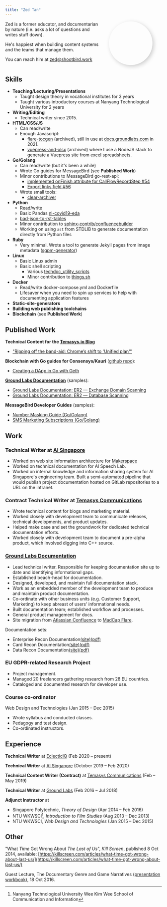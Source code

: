 ```yaml
---
title: "Zed Tan"
---
```

<style>
.this-is-zed {
display: inline-block;
vertical-align: top;
width:10em;
height:10em;
border-radius:50%;
-webkit-border-radius:50%;
-moz-border-radius:50%;
overflow:hidden;
  transition-property:box-shadow;
  transition-duration:300ms;
  box-shadow: 0.3em 0.3em 1em hsla(0,100%,0%,.2);
  -moz-box-shadow: 0.3em 0.3em 1em hsla(0,100%,0%,.2);
  -webkit-box-shadow: 0.3em 0.3em 1em hsla(0,100%,0%,.2);
}
.this-is-zed:hover {
  box-shadow: 0.3em 0.3em 1em hsla(0,100%,0%,.4);
  -moz-box-shadow: 0.3em 0.3em 1em hsla(0,100%,0%,.4);
  -webkit-box-shadow: 0.3em 0.3em 1em hsla(0,100%,0%,.4);
}
.this-is-zed>img{
  width:100%;
}
.cvDescription{
  vertical-align: top;
  display: inline-block;
  width: 60%;
  margin-right: 2em;
}
@media only screen and (max-width: 532px) {
  .cvDescription {
    width: 100%;
  }
}
</style>
<div class="cvHeader">
<div class="cvDescription">
Zed is a former educator, and documentarian by nature (i.e. asks a lot of questions and writes stuff down).

He's happiest when building content systems and the teams that manage them.

You can reach him at [zed@shootbird.work](mailto:zed@shootbird.work)
</div>
<div class="this-is-zed">
<a href="mailto:zed@shootbird.work" alt="zed@shootbird.work"><img src="/images/zed.jpg" /></a>
</div>
</div>

## Skills

- **Teaching/Lecturing/Presentations**
  - Taught design theory in vocational institutes for 3 years
  - Taught various introductory courses at Nanyang Technological University for 2 years
- **Writing/Editing**
  - Technical writer since 2015.
- **HTML/CSS/JS**
  - Can read/write
  - Enough Javascript:
    - [flare-tocgen](https://github.com/zeddee/flare-tocgen)
      (archived), still in use at
      [docs.groundlabs.com](https://www.groundlabs.com/documentation/er/Content/Release-Notes.html)
      in 2021.
    - [vuepress-and-xlsx](https://github.com/zeddee/vuepress-and-xlsx)
      (archived) where I use a NodeJS stack
      to generate a Vuepress site from excel spreadsheets.
- **Go/Golang**
  - Can read/write (but it's been a while)
  - Wrote Go guides for MessageBird (see **Published Work**)
  - Minor contributions to MessageBird go-rest-api:
    - [implemented onFinish attribute for CallFlowRecordStep #54](https://github.com/messagebird/go-rest-api/pull/54)
    - [Export links field #56](https://github.com/messagebird/go-rest-api/pull/56)
  - Wrote small tools:
    - [clear-archiver](https://github.com/zeddee/clear-archiver)
- **Python**
  - Read/write
  - Basic Pandas [nl-covid19-eda](https://github.com/zeddee/nl-covid19-eda)
  - [bad-json-to-rst-tables](https://github.com/zeddee/bad-json-to-rst-tables)
  - Minor contribution to [sphinx-contrib/confluencebuilder](https://github.com/sphinx-contrib/confluencebuilder/pull/414)
  - Working on using `ast` from STDLIB to generate documentation directly from Python files
- **Ruby**
  - Very minimal.
    Wrote a tool to generate Jekyll pages
    from image metadata
    ([sgpm-generator](https://github.com/sgpm-generator/sgpm-generator))
- **Linux**
  - Basic Linux admin
  - Basic shell scripting
    - Various [techdoc_utility_scripts](https://github.com/zeddee/techdocs_utility_scripts)
    - Minor contribution to [things.sh](https://github.com/AlexanderWillner/things.sh/pull/1)
- **Docker**
  - Read/write docker-compose.yml and Dockerfile
  - Lifesaver when you need to spin up
    services to help with documenting application features
- **Static-site-generators**
- **Building web publishing toolchains**
- **Blockchain** (see **Published Work**)

## Published Work

**Technical Content for the [Temasys.io Blog](https://temasys.io)**

- ["Ripping off the band-aid: Chrome’s shift to 'Unified plan'"](https://temasys.io/ripping-off-the-band-aid-chromes-shift-to-unified-plan/)

**Blockchain with Go guides for Consensys/Kauri** ([github repo](https://github.com/kauri-io/Content)):

- [Creating a DApp in Go with Geth](https://kauri.io/article/60a36c1b17d645939f63415218dc24f9/v1/creating-a-dapp-in-go-with-geth)


[**Ground Labs Documentation**](https://docs.groundlabs.com/) (samples):

- [Ground Labs Documentation: ER2 — Exchange Domain Scanning](https://docs.groundlabs.com/er2.0.26/Content/Targets/Add_Targets/Cloud_Targets/Exchange_Domain.htm)
- [Ground Labs Documentation: ER2 — Database Scanning](https://docs.groundlabs.com/er2.0.26/Content/Targets/Add_Targets/Server_Targets/Databases.htm)


**MessageBird Developer Guides** (samples):

- [Number Masking Guide (Go/Golang)](https://github.com/messagebirdguides/masked-numbers-guide-go)
- [SMS Marketing Subscriptions (Go/Golang)](https://github.com/messagebirdguides/subscriptions-guide-go)

## Work

### **Technical Writer** at [AI Singapore](https://www.aisingapore.org)

* Worked on web site information architecture for [Makerspace](https://makerspace.aisingapore.org)
* Worked on technical documentation for AI Speech Lab.
* Worked on internal knowledge and information sharing system for AI Singapore's engineering team.
Built a semi-automated pipeline that would publish project documentation hosted on GitLab repositories
to a URL on the intranet.

### **Contract Technical Writer** at [Temasys Communications](https://temasys.io)

* Wrote technical content for blogs and marketing material.
* Worked closely with development team to communicate releases, technical developments, and product updates.
* Helped make case and set the groundwork for dedicated technical documentation efforts.
* Worked closely with development team to document a pre-alpha product, which involved digging into C++ source.

### [**Ground Labs Documentation**](https://docs.groundlabs.com/)

* Lead technical writer. Responsible for keeping documentation site up to date and identifying informational gaps.
* Established beach-head for documentation.
* Designed, developed, and maintain full documentation stack.
* Work as an embedded member of the development team to produce and maintain product documentation.
* Co-ordinate with other business units (e.g. Customer Support, Marketing) to keep abreast of users' informational needs.
* Built documentation team; established workflow and processes.
* General product management for docs.
* Site migration from [Atlassian Confluence](https://www.atlassian.com/software/confluence) to [MadCap Flare](https://www.madcapsoftware.com/products/flare/).

Documentation sets:

- Enterprise Recon Documentation[(site)](https://docs.groundlabs.com/er/Default.htm)[(pdf)](/pdfs/ER-2.0.26-documentation.pdf)
- Card Recon Documentation[(site)](https://docs.groundlabs.com/cr/Default.htm)[(pdf)](/pdfs/CR-2.0.25-documentation.pdf)
- Data Recon Documentation[(site)](https://docs.groundlabs.com/dr/Default.htm)[(pdf)](/pdfs/DR-2.0.25-documentation.pdf)

### EU GDPR-related Research Project

* Project management.
* Managed 20 freelancers gathering research from 28 EU countries.
* Cataloged and documented research for developer use.

### Course co-ordinator

Web Design and Technologies (Jan 2015 – Dec 2015)

* Wrote syllabus and conducted classes.
* Pedagogy and test design.
* Co-ordinated instructors.

## Experience

**Technical Writer** at [EclecticIQ](https://ecelcticiq.com) (Feb 2020 – present)

**Technical Writer** at [AI Singapore](https://aisingapore.org) (October 2019 – Feb 2020)

**Technical Content Writer (Contract)** at [Temasys Communications](https://temasys.io) (Feb – May 2019)

**Technical Writer** at [Ground Labs](https://groundlabs.com) (Feb 2016 – Jul 2018)

**Adjunct Instructor** at

* Singapore Polytechnic, _Theory of Design_ (Apr 2014 – Feb 2016)
* NTU WKWSCI[^1], _Introduction to Film Studies_ (Aug 2013 – Dec 2013)
* NTU WKWSCI, _Web Design and Technologies_ (Jan 2015 – Dec 2015)

[^1]: Nanyang Technological University Wee Kim Wee School of Communication and Information

## Other

"What _Time_ Got Wrong About _The Last of Us_", _Kill Screen_, published 8 Oct 2014, available: [https://killscreen.com/articles/what-time-got-wrong-about-last-us/](https://killscreen.com/articles/what-time-got-wrong-about-last-us/)

Guest Lecture, The Documentary Genre and Game Narratives ([presentation workbook](/pdfs/CS4026-Documentaries-Games-and-Narratives.pdf)), 18 Oct 2016.
